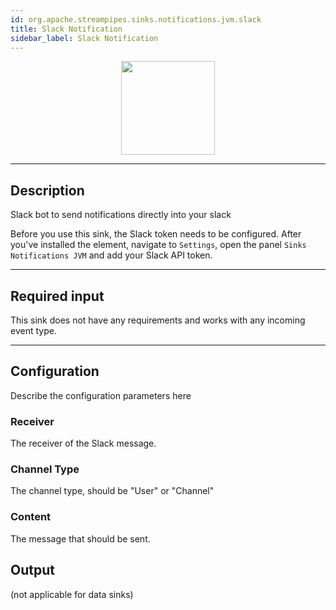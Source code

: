 ```yaml
---
id: org.apache.streampipes.sinks.notifications.jvm.slack
title: Slack Notification
sidebar_label: Slack Notification
---
```


<!--
  ~ Licensed to the Apache Software Foundation (ASF) under one or more
  ~ contributor license agreements.  See the NOTICE file distributed with
  ~ this work for additional information regarding copyright ownership.
  ~ The ASF licenses this file to You under the Apache License, Version 2.0
  ~ (the "License"); you may not use this file except in compliance with
  ~ the License.  You may obtain a copy of the License at
  ~
  ~    http://www.apache.org/licenses/LICENSE-2.0
  ~
  ~ Unless required by applicable law or agreed to in writing, software
  ~ distributed under the License is distributed on an "AS IS" BASIS,
  ~ WITHOUT WARRANTIES OR CONDITIONS OF ANY KIND, either express or implied.
  ~ See the License for the specific language governing permissions and
  ~ limitations under the License.
  ~
  -->



<p align="center"> 
    <img src="/img/pipeline-elements/org.apache.streampipes.sinks.notifications.jvm.slack/icon.png" width="150px;" class="pe-image-documentation"/>
</p>

***

## Description

Slack bot to send notifications directly into your slack

Before you use this sink, the Slack token needs to be configured.
After you've installed the element, navigate to ``Settings``, open the panel ``Sinks Notifications JVM`` and add your
Slack API token.
***

## Required input

This sink does not have any requirements and works with any incoming event type.

***

## Configuration

Describe the configuration parameters here

### Receiver

The receiver of the Slack message.

### Channel Type

The channel type, should be "User" or "Channel"

### Content

The message that should be sent.

## Output

(not applicable for data sinks)